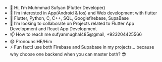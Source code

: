 - 👋 Hi, I’m Muhmmad Sufyan (Flutter Developer)
- 👀 I’m interested in App(Android & Ios) and Web development with flutter
- 🌱 Flutter, Python, C, C++, SQL, Googlefirebase, SupaBase
- 💞️ I’m looking to collaborate on Projects related to Flutter App Development and React App Development
- 📫 How to reach me sufyanmughal485@gmail, +923204425566
- 😄 Pronouns:HE/Him
- ⚡ Fun fact:I use both Firebase and Supabase in my projects… because why choose one backend when you can master both? 😎

<!---
sufiyan34/sufiyan34 is a ✨ special ✨ repository because its `README.md` (this file) appears on your GitHub profile.
You can click the Preview link to take a look at your changes.
--->
